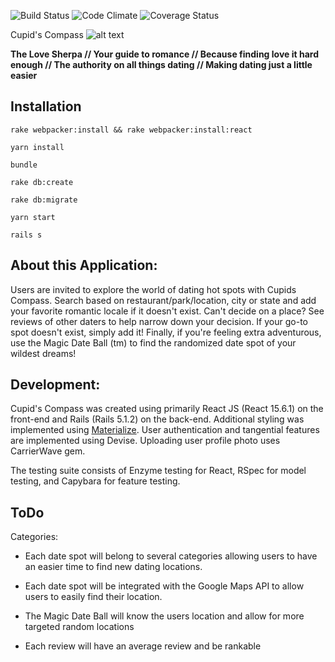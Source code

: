 ![Build Status](https://codeship.com/projects/e058a580-4d34-0135-028e-2a4961856651/status?branch=master)
![Code Climate](https://codeclimate.com/github/oscar6654/cupid-compass.png)
![Coverage Status](https://coveralls.io/repos/oscar6654/cupid-compass/badge.png)

Cupid's Compass
![alt text](https://github.com/oscar6654/cupid-compass/blob/master/app/assets/images/cupidLogo.png "Cupid's Compass" )

**The Love Sherpa // Your guide to romance // Because finding love it hard enough // The authority on all things dating // Making dating just a little easier**

## Installation

```
rake webpacker:install && rake webpacker:install:react

yarn install

bundle

rake db:create

rake db:migrate

yarn start

rails s

```

## About this Application:

Users are invited to explore the world of dating hot spots with Cupids Compass. Search based on restaurant/park/location, city or state and add your favorite romantic locale if it doesn't exist. Can't decide on a place? See reviews of other daters to help narrow down your decision. If your go-to spot doesn't exist, simply add it! Finally, if you're feeling extra adventurous, use the Magic Date Ball (tm) to find the randomized date spot of your wildest dreams!

## Development:

Cupid's Compass was created using primarily React JS (React 15.6.1) on the front-end and Rails (Rails 5.1.2) on the back-end. Additional styling was implemented using [Materialize](http://materializecss.com/). User authentication and tangential features are implemented using Devise. Uploading user profile photo uses CarrierWave gem.

The testing suite consists of Enzyme testing for React, RSpec for model testing, and Capybara for feature testing.

## ToDo

Categories:

* Each date spot will belong to several categories allowing users to have an easier time to find new dating locations.

* Each date spot will be integrated with the Google Maps API to allow users to easily find their location.

* The Magic Date Ball will know the users location and allow for more targeted random locations

* Each review will have an average review and be rankable
